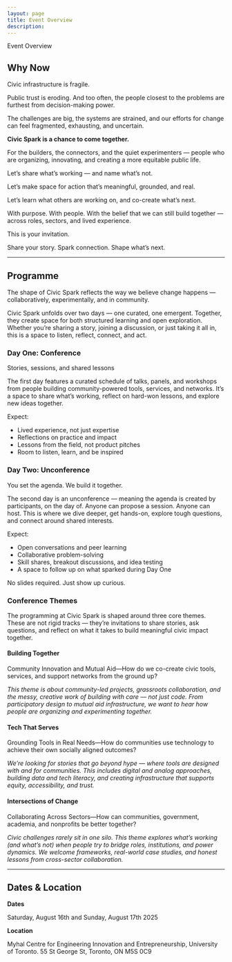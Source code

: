 ```yaml
---
layout: page
title: Event Overview
description:
---
```


Event Overview

## Why Now

Civic infrastructure is fragile.

Public trust is eroding. And too often, the people closest to the problems are furthest from decision-making power.

The challenges are big, the systems are strained, and our efforts for change can feel fragmented, exhausting, and uncertain.

**Civic Spark is a chance to come together.**

For the builders, the connectors, and the quiet experimenters — people who are organizing, innovating, and creating a more equitable public life.

Let’s share what’s working — and name what’s not.

Let’s make space for action that’s meaningful, grounded, and real.

Let’s learn what others are working on, and co-create what’s next.

With purpose. With people. With the belief that we can still build together — across roles, sectors, and lived experience.

This is your invitation.

Share your story. Spark connection. Shape what’s next.

---

## Programme

The shape of Civic Spark reflects the way we believe change happens — collaboratively, experimentally, and in community.

Civic Spark unfolds over two days — one curated, one emergent. Together, they create space for both structured learning and open exploration. Whether you’re sharing a story, joining a discussion, or just taking it all in, this is a space to listen, reflect, connect, and act.

### Day One: Conference

Stories, sessions, and shared lessons

The first day features a curated schedule of talks, panels, and workshops from people building community-powered tools, services, and networks. It’s a space to share what’s working, reflect on hard-won lessons, and explore new ideas together.

Expect:

- Lived experience, not just expertise
- Reflections on practice and impact
- Lessons from the field, not product pitches
- Room to listen, learn, and be inspired

### Day Two: Unconference

You set the agenda. We build it together.

The second day is an unconference — meaning the agenda is created by participants, on the day of. Anyone can propose a session. Anyone can host. This is where we dive deeper, get hands-on, explore tough questions, and connect around shared interests.

Expect:

- Open conversations and peer learning
- Collaborative problem-solving
- Skill shares, breakout discussions, and idea testing
- A space to follow up on what sparked during Day One

No slides required. Just show up curious.

### Conference Themes

The programming at Civic Spark is shaped around three core themes. These are not rigid tracks — they’re invitations to share stories, ask questions, and reflect on what it takes to build meaningful civic impact together.

#### Building Together

Community Innovation and Mutual Aid—How do we co-create civic tools, services, and support networks from the ground up?

_This theme is about community-led projects, grassroots collaboration, and the messy, creative work of building with care — not just code. From participatory design to mutual aid infrastructure, we want to hear how people are organizing and experimenting together._

#### Tech That Serves

Grounding Tools in Real Needs—How do communities use technology to achieve their own socially aligned outcomes?

_We’re looking for stories that go beyond hype — where tools are designed with and for communities. This includes digital and analog approaches, building data and tech literacy, and creating infrastructure that supports equity, accessibility, and trust._

#### Intersections of Change

Collaborating Across Sectors—How can communities, government, academia, and nonprofits be better together?

_Civic challenges rarely sit in one silo. This theme explores what’s working (and what’s not) when people try to bridge roles, institutions, and power dynamics. We welcome frameworks, real-world case studies, and honest lessons from cross-sector collaboration._

---

## Dates & Location

**Dates**

Saturday, August 16th and Sunday, August 17th 2025

**Location**

Myhal Centre for Engineering Innovation and Entrepreneurship, University of Toronto.
55 St George St, Toronto, ON M5S 0C9
